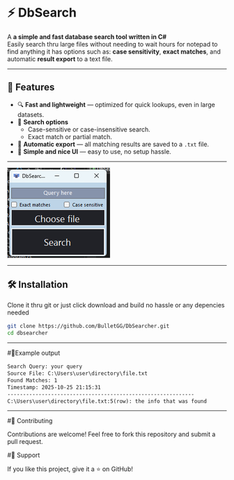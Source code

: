 # ⚡ DbSearch

A **a simple and fast database search tool written in C#**  
Easily search thru large files without needing to wait hours for notepad to find anything
it has options such as: **case sensitivity**, **exact matches**, and automatic **result export** to a text file.

-----------------------------------------------------------------------------------------------

## 🚀 Features

- 🔍 **Fast and lightweight** — optimized for quick lookups, even in large datasets.
- 🧠 **Search options**
  - Case-sensitive or case-insensitive search.
  - Exact match or partial match.
- 💾 **Automatic export** — all matching results are saved to a `.txt` file.
- 🧩 **Simple and nice UI** — easy to use, no setup hassle.

-----------------------------------------------------------------------------------------------

![Screenshot](https://github.com/BulletGG/DbSearcher/blob/master/image%20(2).png "Screenshot")

-----------------------------------------------------------------------------------------------

## 🛠️ Installation

Clone it thru git or just click download and build no hassle or any depencies needed

```bash
git clone https://github.com/BulletGG/DbSearcher.git
cd dbsearcher
```
-----------------------------------------------------------------------------------------------
#🧪Example output
```
Search Query: your query
Source File: C:\Users\user\directory\file.txt
Found Matches: 1
Timestamp: 2025-10-25 21:15:31
------------------------------------------------------------
C:\Users\user\directory\file.txt:5(row): the info that was found
```
-----------------------------------------------------------------------------------------------
#🤝 Contributing

Contributions are welcome!
Feel free to fork this repository and submit a pull request.

#🌟 Support

If you like this project, give it a ⭐ on GitHub!

